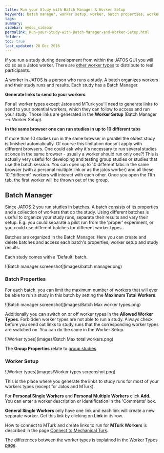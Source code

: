 ```yaml
---
title: Run your Study with Batch Manager & Worker Setup
keywords: batch manager, worker setup, worker, batch properties, worker setup, group properties
tags:
summary:
sidebar: mydoc_sidebar
permalink: Run-your-Study-with-Batch-Manager-and-Worker-Setup.html
folder:
toc: true
last_updated: 28 Dec 2016
---
```


If you run a study during development from within the JATOS GUI you will do so as a Jatos worker. There are [other worker types](Worker-Types.html) to distribute to real participants.

A worker in JATOS is a person who runs a study. A batch organizes workers and their study runs and results. Each study has a Batch Manager.

**Generate links to send to your workers**

For all worker types except Jatos and MTurk you'll need to generate links to send to your potential workers, which they can follow to access and run your study. Those links are generated in the **Worker Setup** (Batch Manager --> Worker Setup).

**In the same browser one can run studies in up to 10 different tabs**

If more than 10 studies run in the same browser in parallel the oldest study is finished automatically. Of course this limitation doesn't apply with different browsers. One could ask why it's necessary to run several studies at once in the same browser - usually a worker should run only one?! This is actually very useful for developing and testing group studies or studies that use the batch session. You can open up to 10 different tabs in the same browser (with a personal multiple link or as the jatos worker) and all these 10 "different" workers will interact with each other. Once you open the 11th tab, the first worker will be thrown out of the group. 

## Batch Manager

Since JATOS 2 you run studies in batches. A batch consists of its properties and a collection of workers that do the study. Using different batches is useful to organize your study runs, separate their results and vary their setup. E.g. you could separate a pilot run from the 'proper' experiment, or you could use different batches for different worker types.

Batches are organized in the Batch Manager. Here you can create and delete batches and access each batch's properties, worker setup and study results.

Each study comes with a 'Default' batch.

![Batch manager screenshot](images/batch manager.png)

### Batch Properties

For each batch, you can limit the maximum number of workers that will ever be able to run a study in this batch by setting the **Maximum Total Workers**.

![Batch manager screenshot](images/Batch Max worker types.png)

Additionally you can switch on or off worker types in the **Allowed Worker Types**. Forbidden worker types are not able to run a study. Always check before you send out links to study runs that the corresponding worker types are switched on. You can do the same in the Worker Setup.

![Worker types](images/Batch Max total workers.png)

The **Group Properties** relate to [group studies](Group-Study-Properties.html).

### Worker Setup

![Worker types](images/Worker types screenshot.png)

This is the place where you generate the links to study runs for most of your workers types (except for Jatos and MTurk). 

For **Personal Single Workers** and **Personal Multiple Workers** click **Add**. You can enter a worker description or identification in the 'Comments' box.

**General Single Workers** only have one link and each link will create a new separate worker. Get this link by clicking on **Link** in its row.

How to connect to MTurk and create links to run for **MTurk Workers** is described in the page [Connect to Mechanical Turk](Connect-to-Mechanical-Turk.html).

The differences between the worker types is explained in the [Worker Types page](Worker-Types.html).
